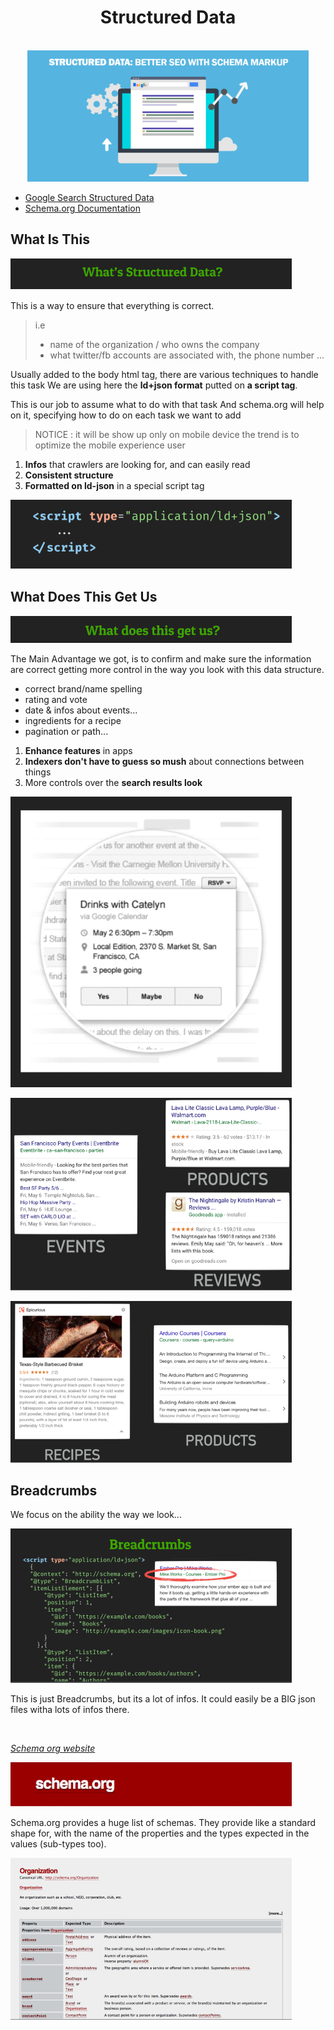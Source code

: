 <div align="center">
  <h1>Structured Data</h1><br/>

  <img src="../assets/img/structured-data-main-image.jpg" alt="hero structured data SEO presentation"/>

  <p>
  </p>
</div>

- [Google Search Structured Data](https://developers.google.com/search/docs/guides/intro-structured-data?hl=fr)
- [Schema.org Documentation](https://schema.org/docs/documents.html)


## What Is This

![structured data what is this title](../assets/img/structured-data-title-what.jpg)

This is a way to ensure that everything is correct.

> i.e
>- name of the organization / who owns the company
>- what twitter/fb accounts are associated with, the phone number
>...

Usually added to the body html tag, there are various techniques to handle this task
We are using here the **ld+json format** putted on **a script tag**.

This is our job to assume what to do with that task
And schema.org will help on it, specifying how to do on each task we want to add

> NOTICE :
> it will be show up only on mobile device
> the trend is to optimize the mobile experience user

1. **Infos** that crawlers are looking for, and can easily read
2. **Consistent structure**
3. **Formatted on ld-json** in a special script tag

![ld-json format script pic example](../assets/img/script-ld-json-img.jpg)

## What Does This Get Us

![structured data what does this get us title](../assets/img/structured-data-title-get.jpg)

The Main Advantage we got, is to confirm and make sure the information are correct getting more control in the way you look with this data structure.

- correct brand/name spelling
- rating and vote
- date & infos  about events...
- ingredients for a recipe
- pagination or path...


1. **Enhance features** in apps
2. **Indexers don't have to guess so mush** about connections between things
3. More controls over the **search results look**

![search results look example](../assets/img/structured-data-visual.jpg)

![search results look example2](../assets/img/structured-data-example-visual.jpg)

![search results look example3](../assets/img/structured-data-example-visual2.jpg)

## Breadcrumbs

We focus on the ability the way we look...

![breadcrumbs visual and presentation](../assets/img/structured-data-breadcrumbs.jpg)

This is just Breadcrumbs, but its a lot of infos. It could easily be a BIG json files witha lots of infos there.

 <br/>

[*Schema org website*](https://schema.org/)

![schema intro pic](../assets/img/schema-org-title.jpg)

Schema.org provides a huge list of schemas. They provide like a standard shape for, with the name of the properties and the types expected in the values (sub-types too).
 <br/>

![schema intro pic](../assets/img/schema-org-organization.jpg)
